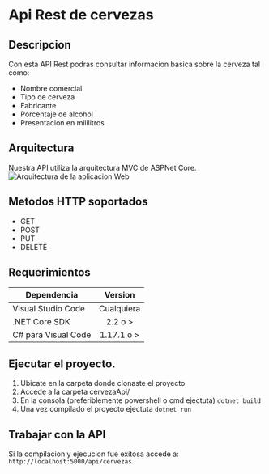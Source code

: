 # Api Rest de cervezas

## Descripcion


Con esta API Rest podras consultar informacion basica sobre la cerveza tal como:

* Nombre comercial
* Tipo de cerveza
* Fabricante
* Porcentaje de alcohol
* Presentacion en mililitros

## Arquitectura
Nuestra API utiliza la arquitectura MVC de ASPNet Core.
![Arquitectura de la aplicacion Web](https://docs.microsoft.com/en-us/aspnet/core/tutorials/first-web-api/_static/architecture.png?view=aspnetcore-2.2)

## Metodos HTTP soportados
- GET
- POST 
- PUT
- DELETE




## Requerimientos

|   Dependencia      | Version     |
|--------------------|:-----------:|
| Visual Studio Code  |Cualquiera  |
| .NET Core SDK       |2.2 o >     |
| C# para Visual Code |1.17.1 o >  |



## Ejecutar el proyecto.

1. Ubicate en la carpeta donde clonaste el proyecto
2. Accede a la carpeta cervezaApi/
3. En la consola (preferiblemente powershell o cmd ejectuta) ``` dotnet build ```
4. Una vez compilado el proyecto ejectuta ``` dotnet run ```


## Trabajar con la API

Si la compilacion y ejecucion fue exitosa accede a: ```  http://localhost:5000/api/cervezas ```


